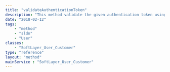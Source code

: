 ```yaml
---
title: "validateAuthenticationToken"
description: "This method validate the given authentication token using the user id by comparing it with the actual user authentication token and return [SoftLayer_Container_User_Customer_Portal_Token](/reference/datatypes/SoftLayer_Container_User_Customer_Portal_Token) object "
date: "2018-02-12"
tags:
    - "method"
    - "sldn"
    - "User"
classes:
    - "SoftLayer_User_Customer"
type: "reference"
layout: "method"
mainService : "SoftLayer_User_Customer"
---
```

